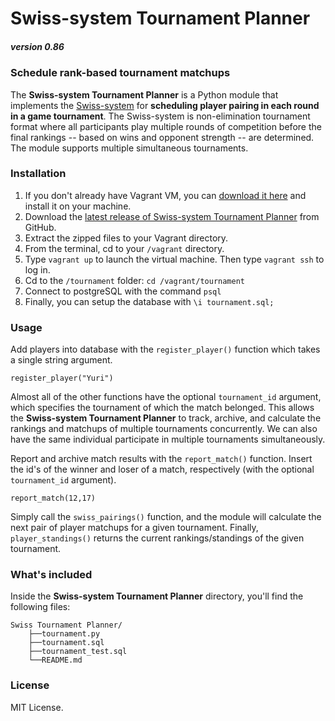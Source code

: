 # Swiss-system Tournament Planner

##### version 0.86

### Schedule rank-based tournament matchups
The **Swiss-system Tournament Planner** is a Python module that implements the [Swiss-system](https://en.wikipedia.org/wiki/Swiss-system_tournament) for **scheduling player pairing in each round in a game tournament**. The Swiss-system is non-elimination tournament format where all participants play multiple rounds of competition before the final rankings -- based on wins and opponent strength -- are determined. The module supports multiple simultaneous tournaments.

### Installation
1. If you don't already have Vagrant VM, you can [download it here](https://www.virtualbox.org/wiki/Downloads) and install it on your machine.
2. Download the [latest release of Swiss-system Tournament Planner](https://github.com/Ogodei/Swiss-Tournament-Planner/archive/master.zip) from GitHub.
3. Extract the zipped files to your Vagrant directory.
4. From the terminal, cd to your `/vagrant` directory.
5. Type `vagrant up` to launch the virtual machine. Then type `vagrant ssh` to log in.
6. Cd to the `/tournament` folder: `cd /vagrant/tournament`
7. Connect to postgreSQL with the command `psql`
8. Finally, you can setup the database with `\i tournament.sql;`

### Usage
Add players into database with the `register_player()` function which takes a single string argument.
```
register_player("Yuri")
```
Almost all of the other functions have the optional `tournament_id` argument, which specifies the tournament of which the match belonged. This allows the **Swiss-system Tournament Planner** to track, archive, and calculate the rankings and matchups of multiple tournaments concurrently. We can also have the same individual participate in multiple tournaments simultaneously.

Report and archive match results with the `report_match()` function. Insert the id's of the winner and loser of a match, respectively (with the optional `tournament_id` argument).
```
report_match(12,17)
```
Simply call the `swiss_pairings()` function, and the module will calculate the next pair of player matchups for a given tournament. Finally, `player_standings()` returns the current rankings/standings of the given tournament.

### What's included
Inside the **Swiss-system Tournament Planner** directory, you'll find the following files:
```
Swiss Tournament Planner/
    ├──tournament.py
    ├──tournament.sql
    ├──tournament_test.sql
    └──README.md
```

### License
MIT License.